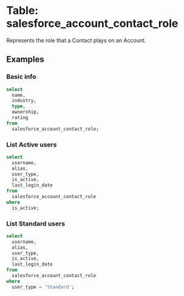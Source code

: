# Table: salesforce_account_contact_role

Represents the role that a Contact plays on an Account.

## Examples

### Basic info

```sql
select
  name,
  industry,
  type,
  ownership,
  rating
from
  salesforce_account_contact_role;
```

### List Active users

```sql
select
  username,
  alias,
  user_type,
  is_active,
  last_login_date
from
  salesforce_account_contact_role
where
  is_active;
```

### List Standard users

```sql
select
  username,
  alias,
  user_type,
  is_active,
  last_login_date
from
  salesforce_account_contact_role
where
  user_type = 'Standard';
```
